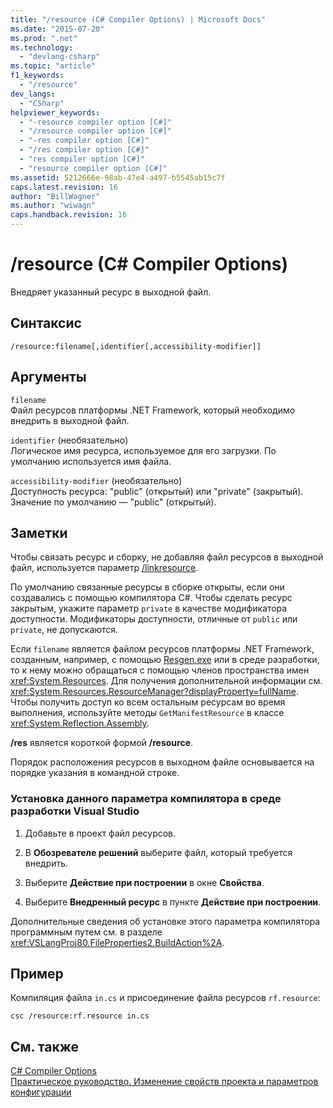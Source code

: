 ```yaml
---
title: "/resource (C# Compiler Options) | Microsoft Docs"
ms.date: "2015-07-20"
ms.prod: ".net"
ms.technology: 
  - "devlang-csharp"
ms.topic: "article"
f1_keywords: 
  - "/resource"
dev_langs: 
  - "CSharp"
helpviewer_keywords: 
  - "-resource compiler option [C#]"
  - "/resource compiler option [C#]"
  - "-res compiler option [C#]"
  - "/res compiler option [C#]"
  - "res compiler option [C#]"
  - "resource compiler option [C#]"
ms.assetid: 5212666e-98ab-47e4-a497-b5545ab15c7f
caps.latest.revision: 16
author: "BillWagner"
ms.author: "wiwagn"
caps.handback.revision: 16
---
```

# /resource (C# Compiler Options)
Внедряет указанный ресурс в выходной файл.  
  
## Синтаксис  
  
```  
/resource:filename[,identifier[,accessibility-modifier]]  
```  
  
## Аргументы  
 `filename`  
 Файл ресурсов платформы .NET Framework, который необходимо внедрить в выходной файл.  
  
 `identifier` \(необязательно\)  
 Логическое имя ресурса, используемое для его загрузки.  По умолчанию используется имя файла.  
  
 `accessibility-modifier` \(необязательно\)  
 Доступность ресурса: "public" \(открытый\) или "private" \(закрытый\).  Значение по умолчанию — "public" \(открытый\).  
  
## Заметки  
 Чтобы связать ресурс и сборку, не добавляя файл ресурсов в выходной файл, используется параметр [\/linkresource](../../../csharp/language-reference/compiler-options/linkresource-compiler-option.md).  
  
 По умолчанию связанные ресурсы в сборке открыты, если они создавались с помощью компилятора C\#.  Чтобы сделать ресурс закрытым, укажите параметр `private` в качестве модификатора доступности.  Модификаторы доступности, отличные от `public` или `private`, не допускаются.  
  
 Если `filename` является файлом ресурсов платформы .NET Framework, созданным, например, с помощью [Resgen.exe](../Topic/Resgen.exe%20\(Resource%20File%20Generator\).md) или в среде разработки, то к нему можно обращаться с помощью членов пространства имен <xref:System.Resources>.  Для получения дополнительной информации см. <xref:System.Resources.ResourceManager?displayProperty=fullName>.  Чтобы получить доступ ко всем остальным ресурсам во время выполнения, используйте методы `GetManifestResource` в классе <xref:System.Reflection.Assembly>.  
  
 **\/res** является короткой формой **\/resource**.  
  
 Порядок расположения ресурсов в выходном файле основывается на порядке указания в командной строке.  
  
### Установка данного параметра компилятора в среде разработки Visual Studio  
  
1.  Добавьте в проект файл ресурсов.  
  
2.  В **Обозревателе решений** выберите файл, который требуется внедрить.  
  
3.  Выберите **Действие при построении** в окне **Свойства**.  
  
4.  Выберите **Внедренный ресурс** в пункте **Действие при построении**.  
  
 Дополнительные сведения об установке этого параметра компилятора программным путем см. в разделе <xref:VSLangProj80.FileProperties2.BuildAction%2A>.  
  
## Пример  
 Компиляция файла `in.cs` и присоединение файла ресурсов `rf.resource`:  
  
```  
csc /resource:rf.resource in.cs  
```  
  
## См. также  
 [C\# Compiler Options](../../../csharp/language-reference/compiler-options/index.md)   
 [Практическое руководство. Изменение свойств проекта и параметров конфигурации](http://msdn.microsoft.com/ru-ru/e7184bc5-2f2b-4b4f-aa9a-3ecfcbc48b67)
